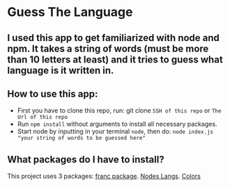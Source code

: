 # Guess The Language

## I used this app to get familiarized with node and npm. It takes a string of words (must be more than 10 letters at least) and it tries to guess what language is it written in.

## How to use this app:

-   First you have to clone this repo, run: git clone `SSH of this repo` or `The Url of this repo`
-   Run `npm install` without arguments to install all necessary packages.
-   Start node by inputting in your terminal `node`, then do: `node index.js "your string of words to be guessed here"`

## What packages do I have to install?

This project uses 3 packages:
[franc package](https://github.com/wooorm/franc).
[Nodes Langs](https://github.com/adlawson/nodejs-langs).
[Colors](https://www.npmjs.com/package/colors)
